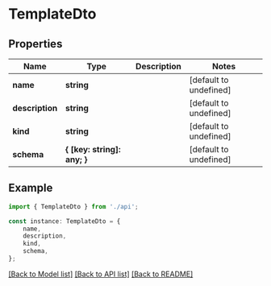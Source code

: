 # TemplateDto


## Properties

Name | Type | Description | Notes
------------ | ------------- | ------------- | -------------
**name** | **string** |  | [default to undefined]
**description** | **string** |  | [default to undefined]
**kind** | **string** |  | [default to undefined]
**schema** | **{ [key: string]: any; }** |  | [default to undefined]

## Example

```typescript
import { TemplateDto } from './api';

const instance: TemplateDto = {
    name,
    description,
    kind,
    schema,
};
```

[[Back to Model list]](../README.md#documentation-for-models) [[Back to API list]](../README.md#documentation-for-api-endpoints) [[Back to README]](../README.md)
